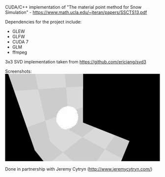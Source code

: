 CUDA/C++ implementation of "The material point method for Snow Simulation" - https://www.math.ucla.edu/~jteran/papers/SSCTS13.pdf

Dependencies for the project include:
  - GLEW
  - GLFW
  - CUDA 7
  - GLM
  - ffmpeg

3x3 SVD implementation taken from https://github.com/ericjang/svd3

Screenshots:
![Alt text](/screenshots/ss.png?raw=true "Snow ball smashing into a wall")

Done in partnership with Jeremy Cytryn (http://www.jeremycytryn.com/)
